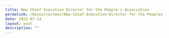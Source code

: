 ```yaml
---
title: New Chief Executive Director for the People's Association
permalink: /Resource/news/New-Chief-Executive-Director-for-the-Peoples-Association
date: 2022-07-13
layout: post
description: ""
---
```

